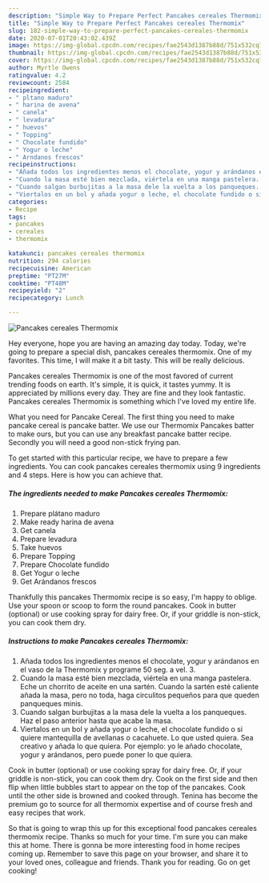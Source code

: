 ```yaml
---
description: "Simple Way to Prepare Perfect Pancakes cereales Thermomix"
title: "Simple Way to Prepare Perfect Pancakes cereales Thermomix"
slug: 182-simple-way-to-prepare-perfect-pancakes-cereales-thermomix
date: 2020-07-01T20:43:02.439Z
image: https://img-global.cpcdn.com/recipes/fae2543d1387b88d/751x532cq70/pancakes-cereales-thermomix-foto-principal.jpg
thumbnail: https://img-global.cpcdn.com/recipes/fae2543d1387b88d/751x532cq70/pancakes-cereales-thermomix-foto-principal.jpg
cover: https://img-global.cpcdn.com/recipes/fae2543d1387b88d/751x532cq70/pancakes-cereales-thermomix-foto-principal.jpg
author: Myrtle Owens
ratingvalue: 4.2
reviewcount: 2584
recipeingredient:
- " pltano maduro"
- " harina de avena"
- " canela"
- " levadura"
- " huevos"
- " Topping"
- " Chocolate fundido"
- " Yogur o leche"
- " Arndanos frescos"
recipeinstructions:
- "Añada todos los ingredientes menos el chocolate, yogur y arándanos en el vaso de la Thermomix y programe 50 seg. a vel. 3."
- "Cuando la masa esté bien mezclada, viértela en una manga pastelera. Eche un chorrito de aceite en una sartén. Cuando la sartén esté caliente añada la masa, pero no toda, haga circulitos pequeños para que queden panqueques minis."
- "Cuando salgan burbujitas a la masa dele la vuelta a los panqueques. Haz el paso anterior hasta que acabe la masa."
- "Viertalos en un bol y añada yogur o leche, el chocolate fundido o si quiere mantequilla de avellanas o cacahuete. Lo que usted quiera. Sea creativo y añada lo que quiera. Por ejemplo: yo le añado chocolate, yogur y arándanos, pero puede poner lo que quiera."
categories:
- Recipe
tags:
- pancakes
- cereales
- thermomix

katakunci: pancakes cereales thermomix 
nutrition: 294 calories
recipecuisine: American
preptime: "PT27M"
cooktime: "PT48M"
recipeyield: "2"
recipecategory: Lunch

---
```



![Pancakes cereales Thermomix](https://img-global.cpcdn.com/recipes/fae2543d1387b88d/751x532cq70/pancakes-cereales-thermomix-foto-principal.jpg)

Hey everyone, hope you are having an amazing day today. Today, we're going to prepare a special dish, pancakes cereales thermomix. One of my favorites. This time, I will make it a bit tasty. This will be really delicious.

Pancakes cereales Thermomix is one of the most favored of current trending foods on earth. It's simple, it is quick, it tastes yummy. It is appreciated by millions every day. They are fine and they look fantastic. Pancakes cereales Thermomix is something which I've loved my entire life.

What you need for Pancake Cereal. The first thing you need to make pancake cereal is pancake batter. We use our Thermomix Pancakes batter to make ours, but you can use any breakfast pancake batter recipe. Secondly you will need a good non-stick frying pan.


To get started with this particular recipe, we have to prepare a few ingredients. You can cook pancakes cereales thermomix using 9 ingredients and 4 steps. Here is how you can achieve that.

<!--inarticleads1-->

##### The ingredients needed to make Pancakes cereales Thermomix:

1. Prepare  plátano maduro
1. Make ready  harina de avena
1. Get  canela
1. Prepare  levadura
1. Take  huevos
1. Prepare  Topping
1. Prepare  Chocolate fundido
1. Get  Yogur o leche
1. Get  Arándanos frescos


Thankfully this pancakes Thermomix recipe is so easy, I&#39;m happy to oblige. Use your spoon or scoop to form the round pancakes. Cook in butter (optional) or use cooking spray for dairy free. Or, if your griddle is non-stick, you can cook them dry. 

<!--inarticleads2-->

##### Instructions to make Pancakes cereales Thermomix:

1. Añada todos los ingredientes menos el chocolate, yogur y arándanos en el vaso de la Thermomix y programe 50 seg. a vel. 3.
1. Cuando la masa esté bien mezclada, viértela en una manga pastelera. Eche un chorrito de aceite en una sartén. Cuando la sartén esté caliente añada la masa, pero no toda, haga circulitos pequeños para que queden panqueques minis.
1. Cuando salgan burbujitas a la masa dele la vuelta a los panqueques. Haz el paso anterior hasta que acabe la masa.
1. Viertalos en un bol y añada yogur o leche, el chocolate fundido o si quiere mantequilla de avellanas o cacahuete. Lo que usted quiera. Sea creativo y añada lo que quiera. Por ejemplo: yo le añado chocolate, yogur y arándanos, pero puede poner lo que quiera.


Cook in butter (optional) or use cooking spray for dairy free. Or, if your griddle is non-stick, you can cook them dry. Cook on the first side and then flip when little bubbles start to appear on the top of the pancakes. Cook until the other side is browned and cooked through. Tenina has become the premium go to source for all thermomix expertise and of course fresh and easy recipes that work. 

So that is going to wrap this up for this exceptional food pancakes cereales thermomix recipe. Thanks so much for your time. I'm sure you can make this at home. There is gonna be more interesting food in home recipes coming up. Remember to save this page on your browser, and share it to your loved ones, colleague and friends. Thank you for reading. Go on get cooking!
